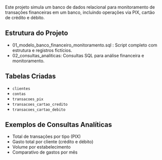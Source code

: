 Este projeto simula um banco de dados relacional para monitoramento de transações financeiras em um banco, incluindo operações via PIX, cartão de crédito e débito.

## Estrutura do Projeto
- 01_modelo_banco_financeiro_monitoramento.sql : Script completo com estrutura e registros fictícios.
- 02_consultas_analiticas: Consultas SQL para análise financeira e monitoramento.


## Tabelas Criadas
- `clientes`
- `contas`
- `transacoes_pix`
- `transacoes_cartao_credito`
- `transacoes_cartao_debito`

## Exemplos de Consultas Analíticas
- Total de transações por tipo (PIX)
- Gasto total por cliente (crédito e débito)
- Volume por estabelecimento
- Comparativo de gastos por mês

